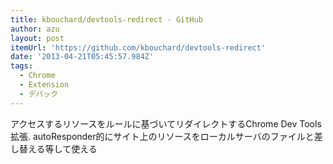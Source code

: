 ```yaml
---
title: kbouchard/devtools-redirect · GitHub
author: azu
layout: post
itemUrl: 'https://github.com/kbouchard/devtools-redirect'
date: '2013-04-21T05:45:57.984Z'
tags:
  - Chrome
  - Extension
  - デバック
---
```

アクセスするリソースをルールに基づいてリダイレクトするChrome Dev Tools拡張.
autoResponder的にサイト上のリソースをローカルサーバのファイルと差し替える等して使える
